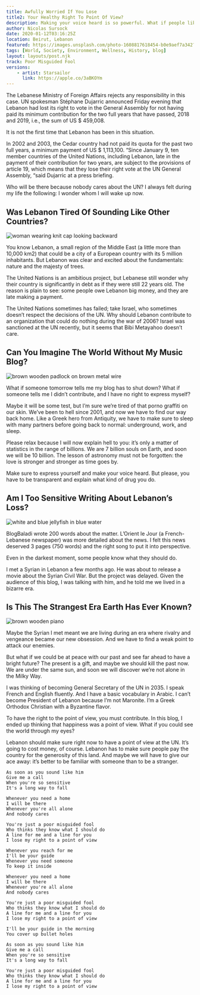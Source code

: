 ```yaml
---
title: Awfully Worried If You Lose 
title2: Your Healthy Right To Point Of View? 
description: Making your voice heard is so powerful. What if people like your point of view? Aren't you a misguided fool if you don't express yourself?
author: Nicolas Sursock
date: 2020-01-12T03:16:25Z
location: Beirut, Lebanon
featured: https://images.unsplash.com/photo-1608817618454-b0e9aef7a342?ixlib=rb-1.2.1&ixid=MnwxMjA3fDB8MHxwaG90by1wYWdlfHx8fGVufDB8fHx8&auto=format&fit=crop
tags: [World, Society, Environment, Wellness, History, blog]
layout: layouts/post.njk
track: Poor Misguided Fool
versions:
    - artist: Starsailor
      link: https://apple.co/3aBKOYm
---
```


The Lebanese Ministry of Foreign Affairs rejects any responsibility in this case. UN spokesman Stéphane Dujarric announced Friday evening that Lebanon had lost its right to vote in the General Assembly for not having paid its minimum contribution for the two full years that have passed, 2018 and 2019, i.e., the sum of US $ 459,008.

It is not the first time that Lebanon has been in this situation.

In 2002 and 2003, the Cedar country had not paid its quota for the past two full years, a minimum payment of US $ 1,113,100. “Since January 9, ten member countries of the United Nations, including Lebanon, late in the payment of their contribution for two years, are subject to the provisions of article 19, which means that they lose their right vote at the UN General Assembly, “said Dujarric at a press briefing.

Who will be there because nobody cares about the UN? I always felt during my life the following: I wonder whom I will wake up now.

## Was Lebanon Tired Of Sounding Like Other Countries?

<aside class="md:-mr-56 md:float-right w-full md:w-2/3 md:px-8">
  <img x-intersect.once.ratio-0="$el.src = $el.dataset.src" class="rounded-lg" alt="woman wearing knit cap looking backward" data-src="https://images.unsplash.com/photo-1523508685883-61bd1ef9ceaa?ixlib=rb-1.2.1&ixid=MnwxMjA3fDB8MHxwaG90by1wYWdlfHx8fGVufDB8fHx8&auto=format&fit=crop&q=80&w=800&h=600">
</aside>

You know Lebanon, a small region of the Middle East (a little more than 10,000 km2) that could be a city of a European country with its 5 million inhabitants. But Lebanon was clear and excited about the fundamentals: nature and the majesty of trees.

The United Nations is an ambitious project, but Lebanese still wonder why their country is significantly in debt as if they were still 22 years old. The reason is plain to see: some people owe Lebanon big money, and they are late making a payment.

The United Nations sometimes has failed; take Israel, who sometimes doesn’t respect the decisions of the UN. Why should Lebanon contribute to an organization that could do nothing during the war of 2006? Israel was sanctioned at the UN recently, but it seems that Bibi Metayahoo doesn’t care.

## Can You Imagine The World Without My Music Blog?

<aside class="md:-ml-56 md:float-left w-full md:w-2/3 md:px-8">
  <img x-intersect.once.ratio-0="$el.src = $el.dataset.src" class="rounded-lg" alt="brown wooden padlock on brown metal wire" data-src="https://images.unsplash.com/photo-1609369069815-5b715eb143b3?ixlib=rb-1.2.1&ixid=MnwxMjA3fDB8MHxwaG90by1wYWdlfHx8fGVufDB8fHx8&auto=format&fit=crop&q=80&w=800&h=600">
</aside>

What if someone tomorrow tells me my blog has to shut down? What if someone tells me I didn’t contribute, and I have no right to express myself?

Maybe it will be some test, but I’m sure we’re tired of that porno graffiti on our skin. We’ve been to hell since 2001, and now we have to find our way back home. Like a Greek hero from Antiquity, we have to make sure to sleep with many partners before going back to normal: underground, work, and sleep.

Please relax because I will now explain hell to you: it’s only a matter of statistics in the range of billions. We are 7 billion souls on Earth, and soon we will be 10 billion. The lesson of astronomy must not be forgotten: the love is stronger and stronger as time goes by.

Make sure to express yourself and make your voice heard. But please, you have to be transparent and explain what kind of drug you do.

## Am I Too Sensitive Writing About Lebanon’s Loss?

<aside class="md:-mr-56 md:float-right w-full md:w-2/3 md:px-8">
  <img x-intersect.once.ratio-0="$el.src = $el.dataset.src" class="rounded-lg" alt="white and blue jellyfish in blue water" data-src="https://images.unsplash.com/photo-1583297260110-f37d12097c7a?ixlib=rb-1.2.1&ixid=MnwxMjA3fDB8MHxwaG90by1wYWdlfHx8fGVufDB8fHx8&auto=format&fit=crop&q=80&w=800&h=600">
</aside>

BlogBaladi wrote 200 words about the matter. L’Orient le Jour (a French-Lebanese newspaper) was more detailed about the news. I felt this news deserved 3 pages (750 words) and the right song to put it into perspective.

Even in the darkest moment, some people know what they should do.

I met a Syrian in Lebanon a few months ago. He was about to release a movie about the Syrian Civil War. But the project was delayed. Given the audience of this blog, I was talking with him, and he told me we lived in a bizarre era.

## Is This The Strangest Era Earth Has Ever Known?

<aside class="md:-ml-56 md:float-left w-full md:w-2/3 md:px-8">
  <img x-intersect.once.ratio-0="$el.src = $el.dataset.src" class="rounded-lg" alt="brown wooden piano" data-src="https://images.unsplash.com/photo-1567875648323-9ac37d104786?ixlib=rb-1.2.1&ixid=MnwxMjA3fDB8MHxwaG90by1wYWdlfHx8fGVufDB8fHx8&auto=format&fit=crop&q=80&w=800&h=600">
</aside>

Maybe the Syrian I met meant we are living during an era where rivalry and vengeance became our new obsession. And we have to find a weak point to attack our enemies.

But what if we could be at peace with our past and see far ahead to have a bright future? The present is a gift, and maybe we should kill the past now. We are under the same sun, and soon we will discover we’re not alone in the Milky Way.

I was thinking of becoming General Secretary of the UN in 2035. I speak French and English fluently. And I have a basic vocabulary in Arabic. I can’t become President of Lebanon because I’m not Maronite. I’m a Greek Orthodox Christian with a Byzantine flavor.

To have the right to the point of view, you must contribute. In this blog, I ended up thinking that happiness was a point of view. What if you could see the world through my eyes?

Lebanon should make sure right now to have a point of view at the UN. It’s going to cost money, of course. Lebanon has to make sure people pay the country for the generosity of this land. And maybe we will have to give our ace away: it’s better to be familiar with someone than to be a stranger.

```
As soon as you sound like him
Give me a call
When you're so sensitive
It's a long way to fall

Whenever you need a home
I will be there
Whenever you're all alone
And nobody cares

You're just a poor misguided fool
Who thinks they know what I should do
A line for me and a line for you
I lose my right to a point of view

Whenever you reach for me
I'll be your guide
Whenever you need someone
To keep it inside

Whenever you need a home
I will be there
Whenever you're all alone
And nobody cares

You're just a poor misguided fool
Who thinks they know what I should do
A line for me and a line for you
I lose my right to a point of view

I'll be your guide in the morning
You cover up bullet holes

As soon as you sound like him
Give me a call
When you're so sensitive
It's a long way to fall

You're just a poor misguided fool
Who thinks they know what I should do
A line for me and a line for you
I lose my right to a point of view
```